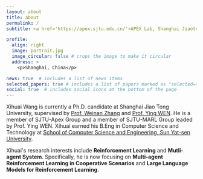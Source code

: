 ```yaml
---
layout: about
title: about
permalink: /
subtitle: <a href='https://apex.sjtu.edu.cn/'>APEX Lab, Shanghai Jiaotong University</a>.

profile:
  align: right
  image: portrait.jpg
  image_circular: false # crops the image to make it circular
  address: >
    <p>Shanghai, China</p>

news: true  # includes a list of news items
selected_papers: true # includes a list of papers marked as "selected={true}"
social: true  # includes social icons at the bottom of the page
---
```


Xihuai Wang is currently a Ph.D. candidate at Shanghai Jiao Tong University, supervised by [Prof. Weinan Zhang](https://wnzhang.net/) and [Prof. Ying WEN](https://yingwen.io/). He is a member of SJTU-Apex Group and a member of SJTU-MARL Group leaded by Prof. Ying WEN. Xihuai earned his B.Eng in Computer Science and Technology at [School of Computer Science and Engineering, Sun Yat-sen University](https://cse.sysu.edu.cn/). 

Xihuai's research interests include **Reinforcement Learning** and **Mutli-agent System**. Specifically, he is now focusing on **Multi-agent Reinforcement Learning in Cooperative Scenarios** and **Large Language Models for Reinforcement Learning**.